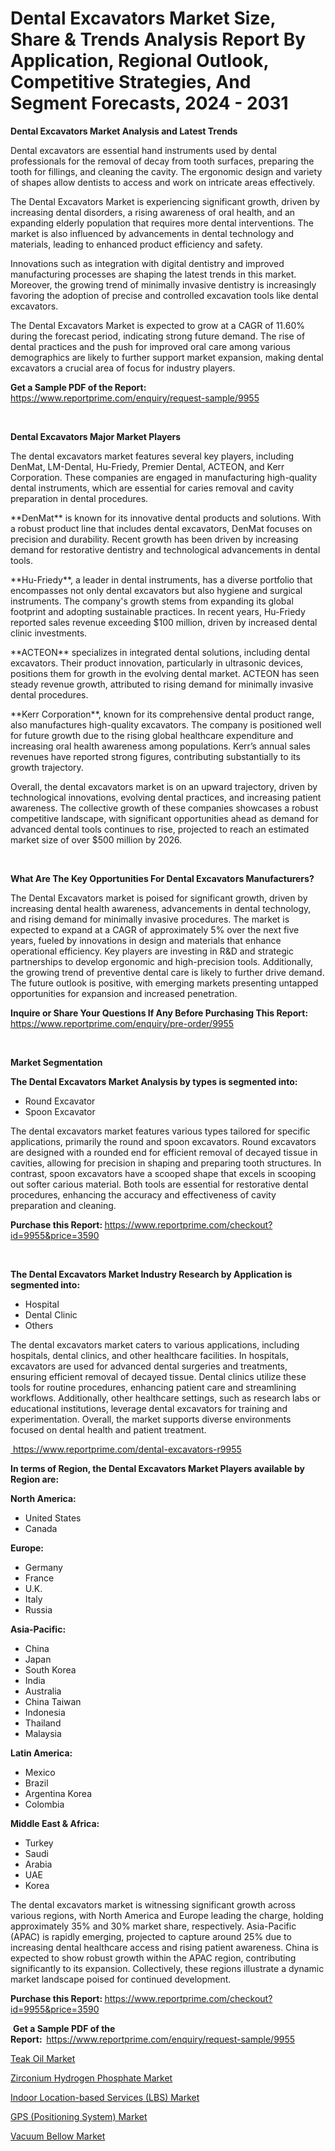 <p><h1>Dental Excavators Market Size, Share & Trends Analysis Report By Application, Regional Outlook, Competitive Strategies, And Segment Forecasts, 2024 - 2031</h1></p><p><strong>Dental Excavators Market Analysis and Latest Trends</strong></p>
<p><p>Dental excavators are essential hand instruments used by dental professionals for the removal of decay from tooth surfaces, preparing the tooth for fillings, and cleaning the cavity. The ergonomic design and variety of shapes allow dentists to access and work on intricate areas effectively. </p><p>The Dental Excavators Market is experiencing significant growth, driven by increasing dental disorders, a rising awareness of oral health, and an expanding elderly population that requires more dental interventions. The market is also influenced by advancements in dental technology and materials, leading to enhanced product efficiency and safety. </p><p>Innovations such as integration with digital dentistry and improved manufacturing processes are shaping the latest trends in this market. Moreover, the growing trend of minimally invasive dentistry is increasingly favoring the adoption of precise and controlled excavation tools like dental excavators.</p><p>The Dental Excavators Market is expected to grow at a CAGR of 11.60% during the forecast period, indicating strong future demand. The rise of dental practices and the push for improved oral care among various demographics are likely to further support market expansion, making dental excavators a crucial area of focus for industry players.</p></p>
<p><strong>Get a Sample PDF of the Report:&nbsp;</strong> <a href="https://www.reportprime.com/enquiry/request-sample/9955?utm_campaign=1789&utm_medium=2&utm_source=Github&utm_content=ia&utm_term=28112024&utm_id=dental-excavators">https://www.reportprime.com/enquiry/request-sample/9955</a></p>
<p>&nbsp;</p>
<p><strong>Dental Excavators Major Market Players</strong></p>
<p><p>The dental excavators market features several key players, including DenMat, LM-Dental, Hu-Friedy, Premier Dental, ACTEON, and Kerr Corporation. These companies are engaged in manufacturing high-quality dental instruments, which are essential for caries removal and cavity preparation in dental procedures.</p><p>**DenMat** is known for its innovative dental products and solutions. With a robust product line that includes dental excavators, DenMat focuses on precision and durability. Recent growth has been driven by increasing demand for restorative dentistry and technological advancements in dental tools.</p><p>**Hu-Friedy**, a leader in dental instruments, has a diverse portfolio that encompasses not only dental excavators but also hygiene and surgical instruments. The company's growth stems from expanding its global footprint and adopting sustainable practices. In recent years, Hu-Friedy reported sales revenue exceeding $100 million, driven by increased dental clinic investments.</p><p>**ACTEON** specializes in integrated dental solutions, including dental excavators. Their product innovation, particularly in ultrasonic devices, positions them for growth in the evolving dental market. ACTEON has seen steady revenue growth, attributed to rising demand for minimally invasive dental procedures.</p><p>**Kerr Corporation**, known for its comprehensive dental product range, also manufactures high-quality excavators. The company is positioned well for future growth due to the rising global healthcare expenditure and increasing oral health awareness among populations. Kerr’s annual sales revenues have reported strong figures, contributing substantially to its growth trajectory.</p><p>Overall, the dental excavators market is on an upward trajectory, driven by technological innovations, evolving dental practices, and increasing patient awareness. The collective growth of these companies showcases a robust competitive landscape, with significant opportunities ahead as demand for advanced dental tools continues to rise, projected to reach an estimated market size of over $500 million by 2026.</p></p>
<p>&nbsp;</p>
<p><strong>What Are The Key Opportunities For Dental Excavators Manufacturers?</strong></p>
<p><p>The Dental Excavators market is poised for significant growth, driven by increasing dental health awareness, advancements in dental technology, and rising demand for minimally invasive procedures. The market is expected to expand at a CAGR of approximately 5% over the next five years, fueled by innovations in design and materials that enhance operational efficiency. Key players are investing in R&D and strategic partnerships to develop ergonomic and high-precision tools. Additionally, the growing trend of preventive dental care is likely to further drive demand. The future outlook is positive, with emerging markets presenting untapped opportunities for expansion and increased penetration.</p></p>
<p><strong>Inquire or Share Your Questions If Any Before Purchasing This Report:</strong> <a href="https://www.reportprime.com/enquiry/pre-order/9955?utm_campaign=1789&utm_medium=2&utm_source=Github&utm_content=ia&utm_term=28112024&utm_id=dental-excavators">https://www.reportprime.com/enquiry/pre-order/9955</a></p>
<p>&nbsp;</p>
<p><strong>Market Segmentation</strong></p>
<p><strong>The Dental Excavators Market Analysis by types is segmented into:</strong></p>
<p><ul><li>Round Excavator</li><li>Spoon Excavator</li></ul></p>
<p><p>The dental excavators market features various types tailored for specific applications, primarily the round and spoon excavators. Round excavators are designed with a rounded end for efficient removal of decayed tissue in cavities, allowing for precision in shaping and preparing tooth structures. In contrast, spoon excavators have a scooped shape that excels in scooping out softer carious material. Both tools are essential for restorative dental procedures, enhancing the accuracy and effectiveness of cavity preparation and cleaning.</p></p>
<p><strong>Purchase this Report:&nbsp;</strong><a href="https://www.reportprime.com/checkout?id=9955&price=3590&utm_campaign=1789&utm_medium=2&utm_source=Github&utm_content=ia&utm_term=28112024&utm_id=dental-excavators">https://www.reportprime.com/checkout?id=9955&price=3590</a></p>
<p>&nbsp;</p>
<p><strong>The Dental Excavators Market Industry Research by Application is segmented into:</strong></p>
<p><ul><li>Hospital</li><li>Dental Clinic</li><li>Others</li></ul></p>
<p><p>The dental excavators market caters to various applications, including hospitals, dental clinics, and other healthcare facilities. In hospitals, excavators are used for advanced dental surgeries and treatments, ensuring efficient removal of decayed tissue. Dental clinics utilize these tools for routine procedures, enhancing patient care and streamlining workflows. Additionally, other healthcare settings, such as research labs or educational institutions, leverage dental excavators for training and experimentation. Overall, the market supports diverse environments focused on dental health and patient treatment.</p></p>
<p><a href="https://www.reportprime.com/dental-excavators-r9955?utm_campaign=1789&utm_medium=2&utm_source=Github&utm_content=ia&utm_term=28112024&utm_id=dental-excavators">&nbsp;https://www.reportprime.com/dental-excavators-r9955</a></p>
<p><strong>In terms of Region, the Dental Excavators Market Players available by Region are:</strong></p>
<p>
    <p> <strong> North America: </strong>
        <ul>
            <li>United States</li>
            <li>Canada</li>
        </ul>
        </p> 
    <p> <strong> Europe: </strong>
        <ul>
            <li>Germany</li>
            <li>France</li>
            <li>U.K.</li>
            <li>Italy</li>
            <li>Russia</li>
        </ul>
        </p> 
    <p> <strong> Asia-Pacific: </strong>
        <ul>
            <li>China</li>
            <li>Japan</li>
            <li>South Korea</li>
            <li>India</li>
            <li>Australia</li>
            <li>China Taiwan</li>
            <li>Indonesia</li>
            <li>Thailand</li>
            <li>Malaysia</li>
        </ul>
        </p> 
    <p> <strong> Latin America: </strong>
        <ul>
            <li>Mexico</li>
            <li>Brazil</li>
            <li>Argentina Korea</li>
            <li>Colombia</li>
        </ul>
        </p> 
    <p> <strong> Middle East & Africa: </strong>
        <ul>
            <li>Turkey</li>
            <li>Saudi</li>
            <li>Arabia</li>
            <li>UAE</li>
            <li>Korea</li>
        </ul>
    </p>
    </p>
<p><p>The dental excavators market is witnessing significant growth across various regions, with North America and Europe leading the charge, holding approximately 35% and 30% market share, respectively. Asia-Pacific (APAC) is rapidly emerging, projected to capture around 25% due to increasing dental healthcare access and rising patient awareness. China is expected to show robust growth within the APAC region, contributing significantly to its expansion. Collectively, these regions illustrate a dynamic market landscape poised for continued development.</p></p>
<p><strong>Purchase this Report: </strong><a href="https://www.reportprime.com/checkout?id=9955&price=3590&utm_campaign=1789&utm_medium=2&utm_source=Github&utm_content=ia&utm_term=28112024&utm_id=dental-excavators">https://www.reportprime.com/checkout?id=9955&price=3590</a></p>
<p>&nbsp;<strong>Get a Sample PDF of the Report:&nbsp;&nbsp;</strong><a href="https://www.reportprime.com/enquiry/request-sample/9955?utm_campaign=1789&utm_medium=2&utm_source=Github&utm_content=ia&utm_term=28112024&utm_id=dental-excavators">https://www.reportprime.com/enquiry/request-sample/9955</a></p>
<p><strong></strong></p>
<p><p><a href="https://www.linkedin.com/pulse/global-teak-oil-market-share-growth-opportunities-growing-y4tke?utm_campaign=1789&utm_medium=2&utm_source=Github&utm_content=ia&utm_term=28112024&utm_id=dental-excavators">Teak Oil Market</a></p><p><a href="https://www.linkedin.com/pulse/emerging-zirconium-hydrogen-phosphate-market-opportunities-upsce?utm_campaign=1789&utm_medium=2&utm_source=Github&utm_content=ia&utm_term=28112024&utm_id=dental-excavators">Zirconium Hydrogen Phosphate Market</a></p><p><a href="https://issuu.com/reportprime-2/docs/indoor-location-based-services-lbs-_a43f01584ef59e?utm_campaign=1789&utm_medium=2&utm_source=Github&utm_content=ia&utm_term=28112024&utm_id=dental-excavators">Indoor Location-based Services (LBS) Market</a></p><p><a href="https://issuu.com/reportprime-2/docs/gps-positioning-system-market-size-_84165e75c57f36?utm_campaign=1789&utm_medium=2&utm_source=Github&utm_content=ia&utm_term=28112024&utm_id=dental-excavators">GPS (Positioning System) Market</a></p><p><a href="https://www.linkedin.com/pulse/vacuum-bellow-market-maturity-analysis-regional-disparities-qjble?utm_campaign=1789&utm_medium=2&utm_source=Github&utm_content=ia&utm_term=28112024&utm_id=dental-excavators">Vacuum Bellow Market</a></p></p>